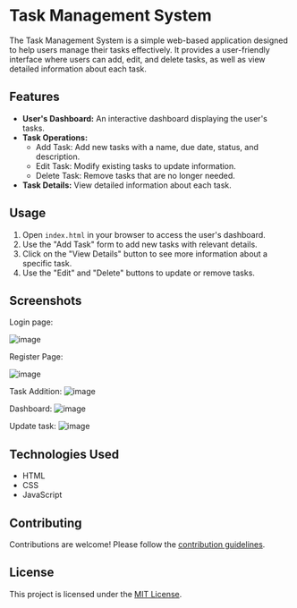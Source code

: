 # Task Management System

The Task Management System is a simple web-based application designed to help users manage their tasks effectively. It provides a user-friendly interface where users can add, edit, and delete tasks, as well as view detailed information about each task.

## Features

- **User's Dashboard:** An interactive dashboard displaying the user's tasks.
- **Task Operations:**
  - Add Task: Add new tasks with a name, due date, status, and description.
  - Edit Task: Modify existing tasks to update information.
  - Delete Task: Remove tasks that are no longer needed.
- **Task Details:** View detailed information about each task.

## Usage

1. Open `index.html` in your browser to access the user's dashboard.
2. Use the "Add Task" form to add new tasks with relevant details.
3. Click on the "View Details" button to see more information about a specific task.
4. Use the "Edit" and "Delete" buttons to update or remove tasks.

## Screenshots

Login page:

![image](https://github.com/Adhithya-Laxman/Task-Management-System/assets/94938999/5de614a1-8f71-42d7-ac9f-0784421425b5)

Register Page:

![image](https://github.com/Adhithya-Laxman/Task-Management-System/assets/94938999/e667df0b-7424-4ebd-9875-9fec99e62848)

Task Addition:
![image](https://github.com/Adhithya-Laxman/Task-Management-System/assets/94938999/87b8f1df-2f5f-4946-a2ba-bf6ce515a54f)

Dashboard:
![image](https://github.com/Adhithya-Laxman/Task-Management-System/assets/94938999/b56f3810-6078-4cdf-b6c8-ad78b472282c)

Update task:
![image](https://github.com/Adhithya-Laxman/Task-Management-System/assets/94938999/47503864-acbc-47f3-993f-00e500f1e7f6)

## Technologies Used

- HTML
- CSS
- JavaScript

## Contributing

Contributions are welcome! Please follow the [contribution guidelines](CONTRIBUTING.md).

## License

This project is licensed under the [MIT License](LICENSE).
